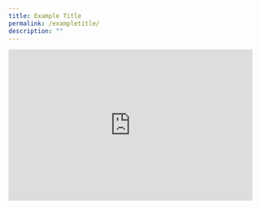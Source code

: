 ```yaml
---
title: Example Title
permalink: /exampletitle/
description: ""
---
```

<iframe allowfullscreen="true" height="299" width="480" frameborder="0" src="https://docs.google.com/presentation/d/e/2PACX-1vQCrSpxdD2PNw_1h2Kk_YX9nvcGeSCPzwg3AxeOcXsT2LIKyCVKsH9Mrbjhu9HlF0Qk0pZ6yFXwWfvw/embed?start=true&amp;loop=true&amp;delayms=3000"></iframe>